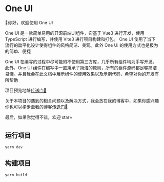 # One UI
👋你好，欢迎使用 One UI

One UI 是一款简单易用的开源前端UI组件，它基于 Vue3 进行开发，使用 TypeScript 进行编写，并使用 Vite3 进行项目构建和打包。 One UI 使用了当下流行的扁平化设计使得组件的风格简洁、美观。此外 One UI 的使用方式也是极为的简单、便捷

One UI 在编写的过程中尽可能的不使用第三方库，几乎所有组件均为手写开发。此外，One UI 组件在编写中一直秉承了简洁的原则，所有的组件源码都足够简洁易懂。并且我会在此文档中展示组件的使用效果以及示例代码，希望对你的开发有所帮助

项目预览地址[传送门🚀](https://alierq.github.io/OneUI-vue-page/)

关于本项目的遇到的相关问题以及解决方式，我会放在我的博客中，如果你感兴趣你也可以移步至我的博客[传送门🚀](https://alierq.space/)

最后，如果你觉得不错，欢迎 star⭐

## 运行项目

```
yarn dev
```

## 构建项目

```
yarn build
```

